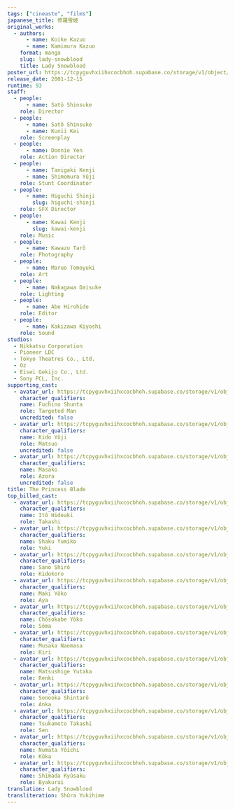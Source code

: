 ```yaml
---
tags: ["cineaste", "films"]
japanese_title: 修羅雪姫
original_works:
  - authors:
      - name: Koike Kazuo
      - name: Kamimura Kazuo
    format: manga
    slug: lady-snowblood
    title: Lady Snowblood
poster_url: https://tcpyguvhxiihxcocbhoh.supabase.co/storage/v1/object/public/godzilla-cineaste-public/content/films/princess-blade-2001/posters/princess-blade-2001.jpg
release_date: 2001-12-15
runtime: 93
staff:
  - people:
      - name: Satô Shinsuke
    role: Director
  - people:
      - name: Satô Shinsuke
      - name: Kunii Kei
    role: Screenplay
  - people:
      - name: Donnie Yen
    role: Action Director
  - people:
      - name: Tanigaki Kenji
      - name: Shimomura Yûji
    role: Stunt Coordinator
  - people:
      - name: Higuchi Shinji
        slug: higuchi-shinji
    role: SFX Director
  - people:
      - name: Kawai Kenji
        slug: kawai-kenji
    role: Music
  - people:
      - name: Kawazu Tarô
    role: Photography
  - people:
      - name: Maruo Tomoyuki
    role: Art
  - people:
      - name: Nakagawa Daisuke
    role: Lighting
  - people:
      - name: Abe Hirohide
    role: Editor
  - people:
      - name: Kakizawa Kiyoshi
    role: Sound
studios:
  - Nikkatsu Corporation
  - Pioneer LDC
  - Tokyo Theatres Co., Ltd.
  - Oz
  - Eisei Gekijo Co., Ltd.
  - Sony PCL, Inc.
supporting_cast:
  - avatar_url: https://tcpyguvhxiihxcocbhoh.supabase.co/storage/v1/object/public/godzilla-cineaste-public/content/films/princess-blade-2001/cast-avatars/shunta-fuchino-0.jpg
    character_qualifiers:
    name: Fuchino Shunta
    role: Targeted Man
    uncredited: false
  - avatar_url: https://tcpyguvhxiihxcocbhoh.supabase.co/storage/v1/object/public/godzilla-cineaste-public/content/films/princess-blade-2001/cast-avatars/yuji-kido-0.jpg
    character_qualifiers:
    name: Kido Yûji
    role: Matsuo
    uncredited: false
  - avatar_url: https://tcpyguvhxiihxcocbhoh.supabase.co/storage/v1/object/public/godzilla-cineaste-public/content/films/princess-blade-2001/cast-avatars/masako-0.jpg
    character_qualifiers:
    name: Masako
    role: Azora
    uncredited: false
title: The Princess Blade
top_billed_cast:
  - avatar_url: https://tcpyguvhxiihxcocbhoh.supabase.co/storage/v1/object/public/godzilla-cineaste-public/content/films/princess-blade-2001/cast-avatars/hideaki-ito-0.jpg
    character_qualifiers:
    name: Itô Hideaki
    role: Takashi
  - avatar_url: https://tcpyguvhxiihxcocbhoh.supabase.co/storage/v1/object/public/godzilla-cineaste-public/content/films/princess-blade-2001/cast-avatars/yumiko-shaku-0.jpg
    character_qualifiers:
    name: Shaku Yumiko
    role: Yuki
  - avatar_url: https://tcpyguvhxiihxcocbhoh.supabase.co/storage/v1/object/public/godzilla-cineaste-public/content/films/princess-blade-2001/cast-avatars/shiro-sano-0.jpg
    character_qualifiers:
    name: Sano Shirô
    role: Kidokoro
  - avatar_url: https://tcpyguvhxiihxcocbhoh.supabase.co/storage/v1/object/public/godzilla-cineaste-public/content/films/princess-blade-2001/cast-avatars/yoko-maki-0.jpg
    character_qualifiers:
    name: Maki Yôko
    role: Aya
  - avatar_url: https://tcpyguvhxiihxcocbhoh.supabase.co/storage/v1/object/public/godzilla-cineaste-public/content/films/princess-blade-2001/cast-avatars/yoko-chosokabe-0.jpg
    character_qualifiers:
    name: Chôsokabe Yôko
    role: Sôma
  - avatar_url: https://tcpyguvhxiihxcocbhoh.supabase.co/storage/v1/object/public/godzilla-cineaste-public/content/films/princess-blade-2001/cast-avatars/naomasa-musaka-0.jpg
    character_qualifiers:
    name: Musaka Naomasa
    role: Kiri
  - avatar_url: https://tcpyguvhxiihxcocbhoh.supabase.co/storage/v1/object/public/godzilla-cineaste-public/content/films/princess-blade-2001/cast-avatars/yutaka-matsushige-0.jpg
    character_qualifiers:
    name: Matsushige Yutaka
    role: Renki
  - avatar_url: https://tcpyguvhxiihxcocbhoh.supabase.co/storage/v1/object/public/godzilla-cineaste-public/content/films/princess-blade-2001/cast-avatars/shintaro-sonooka-0.jpg
    character_qualifiers:
    name: Sonooka Shintarô
    role: Anka
  - avatar_url: https://tcpyguvhxiihxcocbhoh.supabase.co/storage/v1/object/public/godzilla-cineaste-public/content/films/princess-blade-2001/cast-avatars/takashi-tsukamoto-0.jpg
    character_qualifiers:
    name: Tsukamoto Takashi
    role: Sen
  - avatar_url: https://tcpyguvhxiihxcocbhoh.supabase.co/storage/v1/object/public/godzilla-cineaste-public/content/films/princess-blade-2001/cast-avatars/yoichi-numata-0.jpg
    character_qualifiers:
    name: Numata Yôichi
    role: Kûka
  - avatar_url: https://tcpyguvhxiihxcocbhoh.supabase.co/storage/v1/object/public/godzilla-cineaste-public/content/films/princess-blade-2001/cast-avatars/kyusaku-shimada-0.jpg
    character_qualifiers:
    name: Shimada Kyûsaku
    role: Byakurai
translation: Lady Snowblood
transliteration: Shûra Yukihime
---
```

